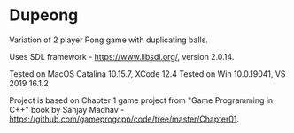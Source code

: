# Dupeong
Variation of 2 player Pong game with duplicating balls.

Uses SDL framework - https://www.libsdl.org/, version 2.0.14.

Tested on MacOS Catalina 10.15.7, XCode 12.4
Tested on Win 10.0.19041, VS 2019 16.1.2

Project is based on Chapter 1 game project from "Game Programming in C++" book by Sanjay Madhav - https://github.com/gameprogcpp/code/tree/master/Chapter01.
